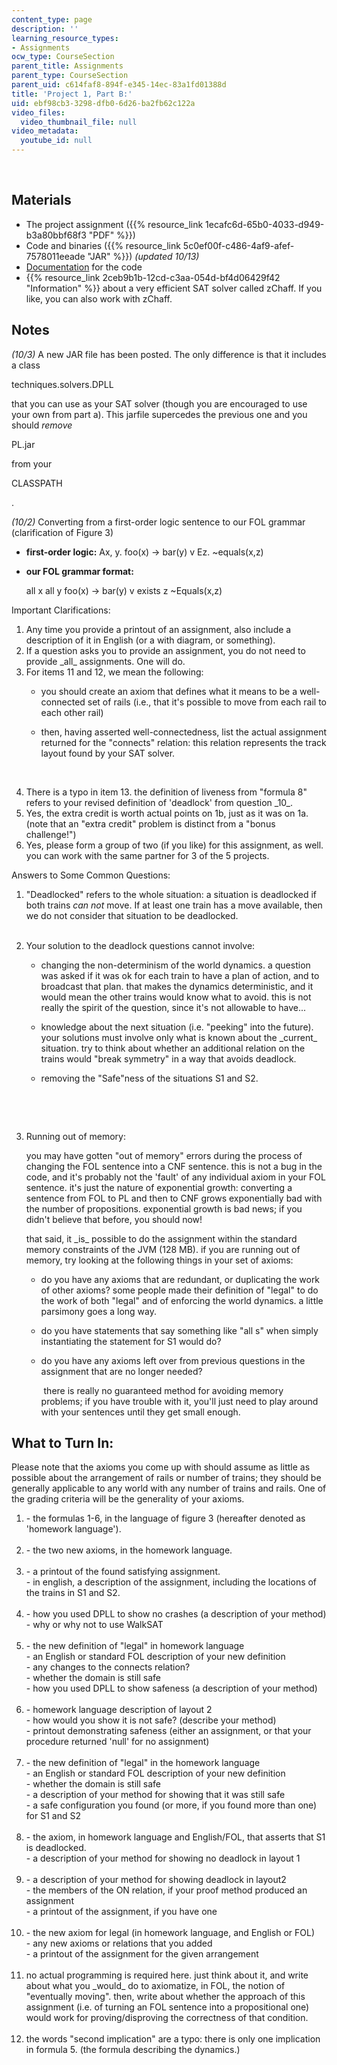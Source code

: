 ```yaml
---
content_type: page
description: ''
learning_resource_types:
- Assignments
ocw_type: CourseSection
parent_title: Assignments
parent_type: CourseSection
parent_uid: c614faf8-894f-e345-14ec-83a1fd01388d
title: 'Project 1, Part B:'
uid: ebf98cb3-3298-dfb0-6d26-ba2fb62c122a
video_files:
  video_thumbnail_file: null
video_metadata:
  youtube_id: null
---
```


  
 

Materials
---------

*   The project assignment ({{% resource_link 1ecafc6d-65b0-4033-d949-b3a80bbf68f3 "PDF" %}})
*   Code and binaries ({{% resource_link 5c0ef00f-c486-4af9-afef-7578011eeade "JAR" %}}) _(updated 10/13)_
*   [Documentation](/ans7870/6/6.825/assignments/project1b/javadocs/index.html) for the code
*   {{% resource_link 2ceb9b1b-12cd-c3aa-054d-bf4d06429f42 "Information" %}} about a very efficient SAT solver called zChaff. If you like, you can also work with zChaff.

Notes
-----

_(10/3)_ A new JAR file has been posted. The only difference is that it includes a class

techniques.solvers.DPLL

that you can use as your SAT solver (though you are encouraged to use your own from part a). This jarfile supercedes the previous one and you should _remove_

PL.jar

from your

CLASSPATH

.

_(10/2)_ Converting from a first-order logic sentence to our FOL grammar (clarification of Figure 3)

*   **first-order logic:** Ax, y. foo(x) -> bar(y) v Ez. ~equals(x,z)
*   **our FOL grammar format:**
    
    all x all y foo(x) -> bar(y) v exists z ~Equals(x,z)
    

Important Clarifications:

1.  Any time you provide a printout of an assignment, also include a description of it in English (or a with diagram, or something).
2.  If a question asks you to provide an assignment, you do not need to provide \_all\_ assignments. One will do.
3.  For items 11 and 12, we mean the following:
    *   you should create an axiom that defines what it means to be a well-connected set of rails (i.e., that it's possible to move from each rail to each other rail)
    *   then, having asserted well-connectedness, list the actual assignment returned for the "connects" relation: this relation represents the track layout found by your SAT solver.  
          
         
4.  There is a typo in item 13. the definition of liveness from "formula 8" refers to your revised definition of 'deadlock' from question \_10\_.
5.  Yes, the extra credit is worth actual points on 1b, just as it was on 1a. (note that an "extra credit" problem is distinct from a "bonus challenge!")
6.  Yes, please form a group of two (if you like) for this assignment, as well. you can work with the same partner for 3 of the 5 projects.

Answers to Some Common Questions:

1.  "Deadlocked" refers to the whole situation: a situation is deadlocked if both trains _can not_ move. If at least one train has a move available, then we do not consider that situation to be deadlocked.  
     
2.  Your solution to the deadlock questions cannot involve:
    
    *   changing the non-determinism of the world dynamics. a question was asked if it was ok for each train to have a plan of action, and to broadcast that plan. that makes the dynamics deterministic, and it would mean the other trains would know what to avoid. this is not really the spirit of the question, since it's not allowable to have...
    *   knowledge about the next situation (i.e. "peeking" into the future). your solutions must involve only what is known about the \_current\_ situation. try to think about whether an additional relation on the trains would "break symmetry" in a way that avoids deadlock.
    *   removing the "Safe"ness of the situations S1 and S2.  
          
         
    
      
     
3.  Running out of memory:
    
    you may have gotten "out of memory" errors during the process of changing the FOL sentence into a CNF sentence. this is not a bug in the code, and it's probably not the 'fault' of any individual axiom in your FOL sentence. it's just the nature of exponential growth: converting a sentence from FOL to PL and then to CNF grows exponentially bad with the number of propositions. exponential growth is bad news; if you didn't believe that before, you should now!
    
    that said, it \_is\_ possible to do the assignment within the standard memory constraints of the JVM (128 MB). if you are running out of memory, try looking at the following things in your set of axioms:
    
    *   do you have any axioms that are redundant, or duplicating the work of other axioms? some people made their definition of "legal" to do the work of both "legal" and of enforcing the world dynamics. a little parsimony goes a long way.
    *   do you have statements that say something like "all s" when simply instantiating the statement for S1 would do?
    *   do you have any axioms left over from previous questions in the assignment that are no longer needed?  
          
         there is really no guaranteed method for avoiding memory problems; if you have trouble with it, you'll just need to play around with your sentences until they get small enough.

What to Turn In:
----------------

Please note that the axioms you come up with should assume as little as possible about the arrangement of rails or number of trains; they should be generally applicable to any world with any number of trains and rails. One of the grading criteria will be the generality of your axioms.

1.  \- the formulas 1-6, in the language of figure 3 (hereafter denoted as 'homework language').  
     
2.  \- the two new axioms, in the homework language.  
     
3.  \- a printout of the found satisfying assignment.  
    \- in english, a description of the assignment, including the locations of the trains in S1 and S2.  
     
4.  \- how you used DPLL to show no crashes (a description of your method)  
    \- why or why not to use WalkSAT  
     
5.  \- the new definition of "legal" in homework language  
    \- an English or standard FOL description of your new definition  
    \- any changes to the connects relation?  
    \- whether the domain is still safe  
    \- how you used DPLL to show safeness (a description of your method)  
     
6.  \- homework language description of layout 2  
    \- how would you show it is not safe? (describe your method)  
    \- printout demonstrating safeness (either an assignment, or that your procedure returned 'null' for no assignment)  
     
7.  \- the new definition of "legal" in the homework language  
    \- an English or standard FOL description of your new definition  
    \- whether the domain is still safe  
    \- a description of your method for showing that it was still safe  
    \- a safe configuration you found (or more, if you found more than one) for S1 and S2  
     
8.  \- the axiom, in homework language and English/FOL, that asserts that S1 is deadlocked.  
    \- a description of your method for showing no deadlock in layout 1  
     
9.  \- a description of your method for showing deadlock in layout2  
    \- the members of the ON relation, if your proof method produced an assignment  
    \- a printout of the assignment, if you have one  
     
10.  \- the new axiom for legal (in homework language, and English or FOL)  
    \- any new axioms or relations that you added  
    \- a printout of the assignment for the given arrangement  
     
11.  no actual programming is required here. just think about it, and write about what you \_would\_ do to axiomatize, in FOL, the notion of "eventually moving". then, write about whether the approach of this assignment (i.e. of turning an FOL sentence into a propositional one) would work for proving/disproving the correctness of that condition.  
     
12.  the words "second implication" are a typo: there is only one implication in formula 5. (the formula describing the dynamics.)